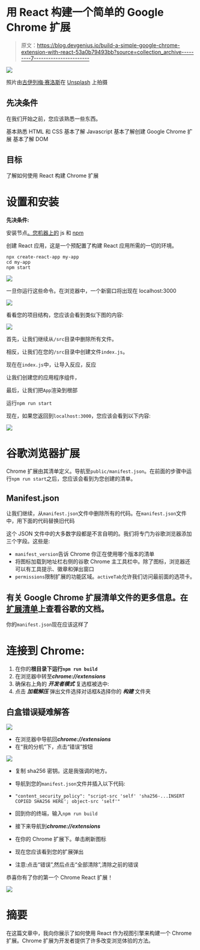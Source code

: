 # 用 React 构建一个简单的 Google Chrome 扩展

> 原文：<https://blog.devgenius.io/build-a-simple-google-chrome-extension-with-react-53a0b79493bb?source=collection_archive---------7----------------------->

![](img/29dc0565a3103240dce56a5ab9040d77.png)

照片由[古伊列梅·赛洛斯](https://unsplash.com/@gui_vasconcelos?utm_source=medium&utm_medium=referral)在 [Unsplash](https://unsplash.com?utm_source=medium&utm_medium=referral) 上拍摄

## 先决条件

在我们开始之前，您应该熟悉一些东西。

基本熟悉 HTML 和 CSS
基本了解 Javascript
基本了解创建 Google Chrome 扩展
基本了解 DOM

## 目标

了解如何使用 React 构建 Chrome 扩展

# 设置和安装

**先决条件:**

安装节点[。您机器上的](https://nodejs.org/en/download/) js 和 [npm](https://www.npmjs.com/)

创建 React 应用，这是一个预配置了构建 React 应用所需的一切的环境。

```
npx create-react-app my-app
cd my-app
npm start
```

![](img/b7cf5b7884cf4fa1fb71e5d0de5ec62b.png)

一旦你运行这些命令。在浏览器中，一个新窗口将出现在 localhost:3000

![](img/29faee8e9a5e8b07f24ace3f64e71840.png)

看看您的项目结构，您应该会看到类似下图的内容:

![](img/267505a2ee3bda27e4e0d3767d461fc3.png)

首先，让我们继续从`/src`目录中删除所有文件。

相反，让我们在您的`/src`目录中创建文件`index.js`。

现在在`index.js`中，让导入反应，反应

让我们创建您的应用程序组件，

最后，让我们把`App`渲染到根部

运行`npm run start`

现在，如果您返回到`localhost:3000`，您应该会看到以下内容:

![](img/182b02dd8353e14d93b7d89b4b6b7085.png)

# 谷歌浏览器扩展

Chrome 扩展由其清单定义。导航至`public/manifest.json`。在前面的步骤中运行`npm run start`之后，您应该会看到为您创建的清单。

## Manifest.json

让我们继续，从`manifest.json`文件中删除所有的代码。在`manifest.json`文件中，用下面的代码替换旧代码

这个 JSON 文件中的大多数字段都是不言自明的。我们将专门为谷歌浏览器添加三个字段。这些是:

*   `manifest_version`告诉 Chrome 你正在使用哪个版本的清单
*   将图标加载到地址栏右侧的谷歌 Chrome 主工具栏中。除了图标，浏览器还可以有工具提示、徽章和弹出窗口
*   `permissions`限制扩展的功能区域。`activeTab`允许我们访问最前面的选项卡。

## 有关 Google Chrome 扩展清单文件的更多信息。在[扩展清单](https://developer.chrome.com/extensions/manifest)上查看谷歌的文档。

你的`manifest.json`现在应该这样了

# 连接到 Chrome:

1.  在你的**根目录下运行`npm run build`**
2.  在浏览器中转至***chrome://extensions***
3.  确保右上角的 ***开发者模式*** 复选框被选中:
4.  点击 ***加载解压*** 弹出文件选择对话框&选择你的 ***构建*** 文件夹

## 白盒错误疑难解答

![](img/2f4ae19011bf5dc8b8e233c104ca96aa.png)

*   在浏览器中导航回***chrome://extensions***
*   在“我的分机”下，点击“错误”按钮

![](img/a82cff567fe3814e26a68cd21b189f39.png)

*   复制 sha256 密钥。这是我强调的地方。
*   导航到您的`manifest.json`文件并插入以下代码:
*   `"content_security_policy": "script-src 'self' 'sha256-...INSERT COPIED SHA256 HERE'; object-src 'self'"`

*   回到你的终端，输入`npm run build`
*   接下来导航到***chrome://extensions***
*   在你的 Chrome 扩展下。单击刷新图标
*   现在您应该看到您的扩展弹出
*   注意:点击“错误”,然后点击“全部清除”,清除之前的错误

恭喜你有了你的第一个 Chrome React 扩展！

![](img/3a4ec4c6882b6f45205e07b3403821df.png)

# 摘要

在这篇文章中，我向你展示了如何使用 React 作为视图引擎来构建一个 Chrome 扩展。Chrome 扩展为开发者提供了许多改变浏览体验的方法。